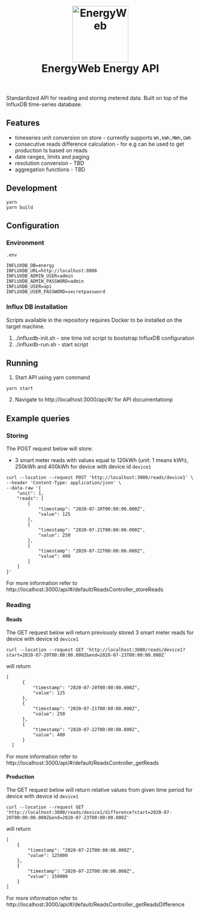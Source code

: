 <h1 align="center">
  <br>
  <a href="https://www.energyweb.org/"><img src="https://www.energyweb.org/wp-content/uploads/2019/04/logo-brand.png" alt="EnergyWeb" width="150"></a>
  <br>
  EnergyWeb Energy API
  <br>
  <br>
</h1>

Standardized API for reading and storing metered data. Built on top of the InfluxDB time-series database.

## Features

- timeseries unit conversion on store - currently supports `Wh,kWh,MWh,GWh`
- consecutive reads difference calculation - for e.g can be used to get production ts based on reads
- date ranges, limits and paging
- resolution conversion - TBD
- aggregation functions - TBD

## Development

```
yarn
yarn build
```

## Configuration

### Environment

`.env`

```
INFLUXDB_DB=energy
INFLUXDB_URL=http://localhost:8086
INFLUXDB_ADMIN_USER=admin
INFLUXDB_ADMIN_PASSWORD=admin
INFLUXDB_USER=api
INFLUXDB_USER_PASSWORD=secretpassword
```

### Influx DB installation

Scripts available in the repository requires Docker to be installed on the target machine.

1. ./influxdb-init.sh - one time init script to bootstrap InfluxDB configuration
2. ./influxdb-run.sh - start script

## Running

1. Start API using yarn command
```
yarn start
```
2. Navigate to http://localhost:3000/api/#/ for API documentationp

## Example queries

### Storing

The POST request below will store:

- 3 smart meter reads with values equal to 120kWh (unit: 1 means kWh), 250kWh and 400kWh for device with device id `device1`

```
curl --location --request POST 'http://localhost:3000/reads/device1' \
--header 'Content-Type: application/json' \
--data-raw '{
    "unit": 1,
    "reads": [
        {
            "timestamp": "2020-07-20T00:00:00.000Z",
            "value": 125
        },
        {
            "timestamp": "2020-07-21T00:00:00.000Z",
            "value": 250
        },
        {
            "timestamp": "2020-07-22T00:00:00.000Z",
            "value": 400
        }
    ]
}'
```

For more information refer to http://localhost:3000/api/#/default/ReadsController_storeReads

### Reading

#### Reads

The GET request below will return previously stored 3 smart meter reads for device with device id `device1`

```
curl --location --request GET 'http://localhost:3000/reads/device1?start=2020-07-20T00:00:00.000Z&end=2020-07-23T00:00:00.000Z'
```

will return

```
[
      {
          "timestamp": "2020-07-20T00:00:00.000Z",
          "value": 125
      },
      {
          "timestamp": "2020-07-21T00:00:00.000Z",
          "value": 250
      },
      {
          "timestamp": "2020-07-22T00:00:00.000Z",
          "value": 400
      }
  ]
```

For more information refer to http://localhost:3000/api/#/default/ReadsController_getReads


#### Production

The GET request below will return relative values from given time period for device with device id `device1`

```
curl --location --request GET 'http://localhost:3000/reads/device1/difference?start=2020-07-20T00:00:00.000Z&end=2020-07-23T00:00:00.000Z'
```

will return

```
[
    {
        "timestamp": "2020-07-21T00:00:00.000Z",
        "value": 125000
    },
    {
        "timestamp": "2020-07-22T00:00:00.000Z",
        "value": 150000
    }
]
```

For more information refer to http://localhost:3000/api/#/default/ReadsController_getReadsDifference
